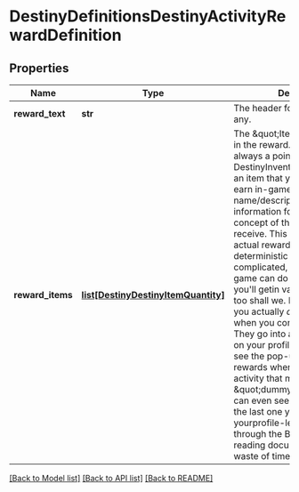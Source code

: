 # DestinyDefinitionsDestinyActivityRewardDefinition

## Properties
Name | Type | Description | Notes
------------ | ------------- | ------------- | -------------
**reward_text** | **str** | The header for the reward set, if any. | [optional] 
**reward_items** | [**list[DestinyDestinyItemQuantity]**](DestinyDestinyItemQuantity.md) | The \&quot;Items provided\&quot; in the reward.  This is almost always a pointer to a DestinyInventoryItemDefintionfor an item that you can&#39;t actually earn in-game, but that has name/description/icon information forthe vague concept of the rewards you will receive.  This is because the actual reward generation isnon-deterministic and extremely complicated, so the best the game can do is tell you what you&#39;ll getin vague terms.  And so too shall we.  Interesting trivia: you actually *do* earn these items when you complete the activity.  They go into a single-slotbucket on your profile, which is how you see the pop-ups of these rewards when you complete an activity that matchthese \&quot;dummy\&quot; items.  You can even see them if you look at the last one you earned in yourprofile-level inventory through the BNet API!  Who said reading documentation is a waste of time? | [optional] 

[[Back to Model list]](../README.md#documentation-for-models) [[Back to API list]](../README.md#documentation-for-api-endpoints) [[Back to README]](../README.md)


